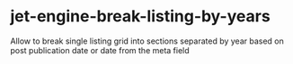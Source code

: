 # jet-engine-break-listing-by-years
Allow to break single listing grid into sections separated by year based on post publication date or date from the meta field
